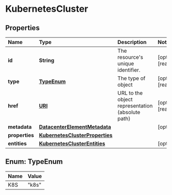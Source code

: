# KubernetesCluster

## Properties

| Name | Type | Description | Notes |
| :--- | :--- | :--- | :--- |
| **id** | **String** | The resource's unique identifier. | \[optional\] \[readonly\] |
| **type** | [**TypeEnum**](kubernetescluster.md#TypeEnum) | The type of object | \[optional\] \[readonly\] |
| **href** | [**URI**](https://github.com/ionos-cloud/sdk-java/tree/e301a24b681f0ad424762e13995b95c67ad7e66b/docs/URI.md) | URL to the object representation \(absolute path\) | \[optional\] \[readonly\] |
| **metadata** | [**DatacenterElementMetadata**](datacenterelementmetadata.md) |  | \[optional\] |
| **properties** | [**KubernetesClusterProperties**](kubernetesclusterproperties.md) |  |  |
| **entities** | [**KubernetesClusterEntities**](kubernetesclusterentities.md) |  | \[optional\] |

## Enum: TypeEnum

| Name | Value |
| :--- | :--- |
| K8S | "k8s" |

